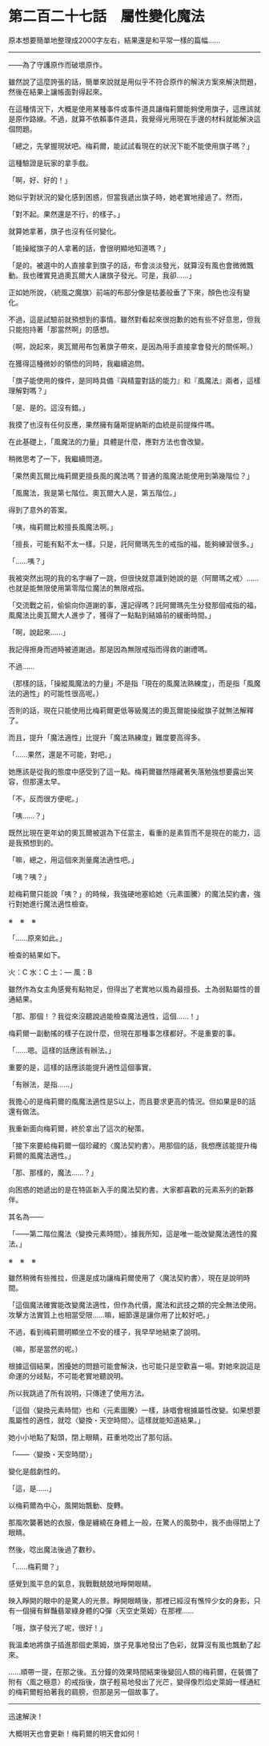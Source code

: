 # 第二百二十七話　屬性變化魔法

原本想要簡單地整理成2000字左右，結果還是和平常一樣的篇幅......

---

——為了守護原作而破壞原作。

雖然說了這麼誇張的話，簡單來說就是用似乎不符合原作的解決方案來解決問題，然後在結果上讓帳面對得起來。

在這種情況下，大概是使用某種事件或事件道具讓梅莉爾能夠使用旗子，這應該就是原作路線。不過，就算不依賴事件道具，我覺得光用現在手邊的材料就能解決這個問題。

「總之，先掌握現狀吧。梅莉爾，能試試看現在的狀況下能不能使用旗子嗎？」

這種驗證是玩家的拿手戲。

「啊，好、好的！」

她似乎對狀況的變化感到困惑，但當我遞出旗子時，她老實地接過了。然而，

「對不起。果然還是不行，的樣子。」

就算她拿著，旗子也沒有任何變化。

「能操縱旗子的人拿著的話，會很明顯地知道嗎？」

「是的。被選中的人直接拿到旗子的話，布會淡淡發光，就算沒有風也會微微飄動。我也確實見過奧瓦爾大人讓旗子發光。可是，我卻......」

正如她所說，〈統風之魔旗〉前端的布部分像是枯萎般垂了下來，顏色也沒有變化。

不過，這是試驗前就預想到的事情。雖然對看起來很抱歉的她有些不好意思，但我只能抱持著「那當然啊」的感想。

（啊，說起來，奧瓦爾用布包著旗子帶來，是因為用手直接拿會發光的關係啊。）

在獲得這種微妙的領悟的同時，我繼續追問。

「旗子能使用的條件，是同時具備『與精靈對話的能力』和『風魔法』兩者，這樣理解對嗎？」

「是、是的。這沒有錯。」

我摸了也沒有任何反應，果然擁有薩斯提納斯的血統是前提條件嗎。

在此基礎上，「風魔法的力量」具體是什麼，應對方法也會改變。

稍微思考了一下，我繼續問道。

「果然奧瓦爾比梅莉爾更擅長風的魔法嗎？普通的風魔法能使用到第幾階位？」

「風魔法，我是第七階位。奧瓦爾大人是，第五階位。」

得到了意外的答案。

「咦，梅莉爾比較擅長風魔法啊。」

「擅長，可能有點不太一樣。只是，託阿爾瑪先生的戒指的福，能夠練習很多。」

「......咦？」

我被突然出現的我的名字嚇了一跳，但很快就意識到她說的是〈阿爾瑪之戒〉......也就是能無限使用第零階位魔法的無限戒指。

「交流戰之前，偷偷向你道謝的事，還記得嗎？託阿爾瑪先生分發那個戒指的福，風魔法比奧瓦爾大人進步了，獲得了一點點到結婚前的緩衝時間。」

「啊，說起來......」

我記得擦身而過時被道謝過。那是因為無限戒指而得救的謝禮嗎。

不過......

（那樣的話，「操縱風魔法的力量」不是指「現在的風魔法熟練度」，而是指「風魔法的適性」的可能性很高呢。）

否則的話，現在只能使用比梅莉爾更低等級魔法的奧瓦爾能操縱旗子就無法解釋了。

而且，提升「魔法適性」比提升「魔法熟練度」難度要高得多。

「......果然，還是不可能，對吧。」

她應該是從我的態度中感受到了這一點。梅莉爾雖然隱藏著失落勉強想要露出笑容，但那還太早。

「不，反而很方便呢。」

「咦......？」

既然比現在更年幼的奧瓦爾被選為下任當主，看重的是素質而不是現在的能力，這是我預想到的。

「嘛，總之，用這個來測量魔法適性吧。」

「咦？咦？」

趁梅莉爾只能說「咦？」的時候，我強硬地塞給她〈元素圖騰〉的魔法契約書，強行對她進行魔法適性檢查。

※　※　※

「......原來如此。」

檢查的結果如下。

火：C
水：C
土：—
風：B

雖然作為女主角感覺有點物足，但得出了老實地以風為最擅長、土為弱點屬性的普通結果。

「那、那個！？我從來沒聽說過能檢查魔法適性，這個......！」

梅莉爾一副動搖的樣子在說什麼，但現在那種事怎樣都好。不是重要的事。

「......嗯。這樣的話應該有辦法。」

重要的是，這樣的話應該能提升適性這個事實。

「有辦法，是指......」

我擔心的是梅莉爾的風魔法適性是S以上，而且要求更高的情況。但如果是B的話還有做法。

我重新面向梅莉爾，終於拿出了這次的秘策。

「接下來要給梅莉爾一個珍藏的〈魔法契約書〉。用那個的話，我想應該能提升梅莉爾的風魔法適性。」

「那、那樣的，魔法......？」

向困惑的她遞出的是在特區新入手的魔法契約書。大家都喜歡的元素系列的新夥伴。

其名為——

「——第二階位魔法〈變換元素時間〉。據我所知，這是唯一能改變魔法適性的魔法。」

※　※　※

雖然稍微有些推拉，但還是成功讓梅莉爾使用了〈魔法契約書〉，現在是說明時間。

「這個魔法確實能改變魔法適性，但作為代價，魔法和武技之類的完全無法使用。攻擊方法實質上也相當受限......嘛，細節還是讓你用了比較好吧。」

不過，看到梅莉爾明顯坐立不安的樣子，我早早地結束了說明。

（嘛，那是當然的呢。）

根據這個結果，困擾她的問題可能會解決，也可能只是空歡喜一場。對她來說這是命運的分岐點，不可能老實地聽說明。

所以我跳過了所有說明，只傳達了使用方法。

「這個〈變換元素時間〉也和〈元素圖騰〉一樣，詠唱會根據屬性改變。如果想要風屬性的適性，就唸〈變換・天空時間〉。這樣就能知道結果。」

她小小地點了點頭，閉上眼睛，莊重地唸出了那句話。

「——〈變換・天空時間〉」

變化是戲劇性的。

「這，是......」

以梅莉爾為中心，風開始飄動、旋轉。

那風吹襲著她的衣服，像是纏繞在身體上一般，在驚人的風勢中，我不由得閉上了眼睛。

然後，唸出魔法後過了數秒。

「......梅莉爾？」

感覺到風平息的氣息，我戰戰兢兢地睜開眼睛。

映入睜開的眼中的是驚人的光景。睜開眼睛後，那裡已經沒有憔悴少女的身影，只有一個擁有鮮豔翡翠綠身體的Q彈〈天空史萊姆〉在那裡......

「哦，旗子發光了呢，很好！」

我溫柔地將旗子插進那個史萊姆，旗子見事地發出了色彩，就算沒有風也飄動了起來。

......順帶一提，在那之後。五分鐘的效果時間結束後變回人類的梅莉爾，在裝備了附有〈風之極意〉的戒指後，旗子輕易地發出了光芒，變得像烈焰史萊姆一樣通紅的梅莉爾輕拍著我的肩膀，但那是另一個故事了。

---

迅速解決！

大概明天也會更新！梅莉爾的明天會如何！